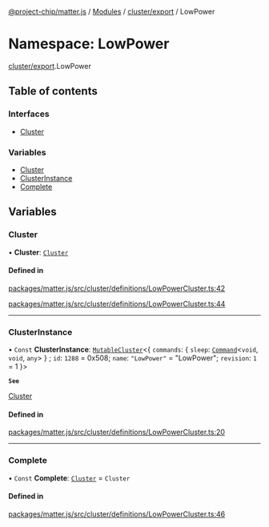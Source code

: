 [@project-chip/matter.js](../README.md) / [Modules](../modules.md) / [cluster/export](cluster_export.md) / LowPower

# Namespace: LowPower

[cluster/export](cluster_export.md).LowPower

## Table of contents

### Interfaces

- [Cluster](../interfaces/cluster_export.LowPower.Cluster.md)

### Variables

- [Cluster](cluster_export.LowPower.md#cluster)
- [ClusterInstance](cluster_export.LowPower.md#clusterinstance)
- [Complete](cluster_export.LowPower.md#complete)

## Variables

### Cluster

• **Cluster**: [`Cluster`](../interfaces/cluster_export.LowPower.Cluster.md)

#### Defined in

[packages/matter.js/src/cluster/definitions/LowPowerCluster.ts:42](https://github.com/project-chip/matter.js/blob/3adaded6/packages/matter.js/src/cluster/definitions/LowPowerCluster.ts#L42)

[packages/matter.js/src/cluster/definitions/LowPowerCluster.ts:44](https://github.com/project-chip/matter.js/blob/3adaded6/packages/matter.js/src/cluster/definitions/LowPowerCluster.ts#L44)

___

### ClusterInstance

• `Const` **ClusterInstance**: [`MutableCluster`](../interfaces/cluster_export.MutableCluster-1.md)\<\{ `commands`: \{ `sleep`: [`Command`](../interfaces/cluster_export.Command.md)\<`void`, `void`, `any`\>  } ; `id`: ``1288`` = 0x508; `name`: ``"LowPower"`` = "LowPower"; `revision`: ``1`` = 1 }\>

**`See`**

[Cluster](cluster_export.LowPower.md#cluster)

#### Defined in

[packages/matter.js/src/cluster/definitions/LowPowerCluster.ts:20](https://github.com/project-chip/matter.js/blob/3adaded6/packages/matter.js/src/cluster/definitions/LowPowerCluster.ts#L20)

___

### Complete

• `Const` **Complete**: [`Cluster`](../interfaces/cluster_export.LowPower.Cluster.md) = `Cluster`

#### Defined in

[packages/matter.js/src/cluster/definitions/LowPowerCluster.ts:46](https://github.com/project-chip/matter.js/blob/3adaded6/packages/matter.js/src/cluster/definitions/LowPowerCluster.ts#L46)
